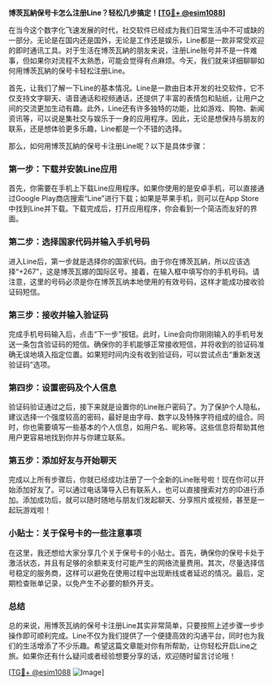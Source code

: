 **博茨瓦納保号卡怎么注册Line？轻松几步搞定！[[TG💪+ @esim1088](https://t.me/s/esim1088)]**

在当今这个数字化飞速发展的时代，社交软件已经成为我们日常生活中不可或缺的一部分。无论是在国内还是国外，无论是工作还是娱乐，Line都是一款非常受欢迎的即时通讯工具。对于生活在博茨瓦納的朋友来说，注册Line账号并不是一件难事，但如果你对流程不太熟悉，可能会觉得有点麻烦。今天，我们就来详细聊聊如何用博茨瓦納的保号卡轻松注册Line。

首先，让我们了解一下Line的基本情况。Line是一款由日本开发的社交软件，它不仅支持文字聊天、语音通话和视频通话，还提供了丰富的表情包和贴纸，让用户之间的交流更加生动有趣。此外，Line还有许多独特的功能，比如游戏、购物、新闻资讯等，可以说是集社交与娱乐于一身的应用程序。因此，无论是想保持与朋友的联系，还是想体验更多乐趣，Line都是一个不错的选择。

那么，如何用博茨瓦納的保号卡注册Line呢？以下是具体步骤：

### 第一步：下载并安装Line应用

首先，你需要在手机上下载Line应用程序。如果你使用的是安卓手机，可以直接通过Google Play商店搜索“Line”进行下载；如果是苹果手机，则可以在App Store中找到Line并下载。下载完成后，打开应用程序，你会看到一个简洁而友好的界面。

### 第二步：选择国家代码并输入手机号码

进入Line后，第一步就是选择你的国家代码。由于你在博茨瓦納，所以应该选择“+267”，这是博茨瓦娜的国际区号。接着，在输入框中填写你的手机号码。请注意，这里的号码必须是你在博茨瓦纳本地使用的有效号码，这样才能成功接收验证码短信。

### 第三步：接收并输入验证码

完成手机号码输入后，点击“下一步”按钮。此时，Line会向你刚刚输入的手机号发送一条包含验证码的短信。确保你的手机能够正常接收短信，并将收到的验证码准确无误地填入指定位置。如果短时间内没有收到验证码，可以尝试点击“重新发送验证码”选项。

### 第四步：设置密码及个人信息

验证码验证通过之后，接下来就是设置你的Line账户密码了。为了保护个人隐私，建议选择一个强度较高的密码，最好是由字母、数字以及特殊字符组成的组合。同时，你也需要填写一些基本的个人信息，如用户名、昵称等。这些信息将帮助其他用户更容易地找到你并与你建立联系。

### 第五步：添加好友与开始聊天

完成以上所有步骤后，你就已经成功注册了一个全新的Line账号啦！现在你可以开始添加好友了。可以通过电话簿导入已有联系人，也可以直接搜索对方的ID进行添加。添加成功后，就可以随时随地与朋友们发起聊天、分享照片或视频，甚至是一起玩游戏啦！

### 小贴士：关于保号卡的一些注意事项

在这里，我还想给大家分享几个关于保号卡的小贴士。首先，确保你的保号卡处于激活状态，并且有足够的余额来支付可能产生的网络流量费用。其次，尽量选择信号稳定的服务商，这样可以避免在使用过程中出现断线或者延迟的情况。最后，定期检查账单记录，以免产生不必要的额外开支。

### 总结

总的来说，用博茨瓦纳的保号卡注册Line其实非常简单，只要按照上述步骤一步步操作即可顺利完成。Line不仅为我们提供了一个便捷高效的沟通平台，同时也为我们的生活增添了不少乐趣。希望这篇文章能对你有所帮助，让你轻松开启Line之旅。如果你还有什么疑问或者经验想要分享的话，欢迎随时留言讨论哦！

[[TG💪+ @esim1088](https://t.me/s/esim1088) ![Image](https://i.postimg.cc/4NQfJmqS/Snipaste-2025-05-13-00-14-12.png)]